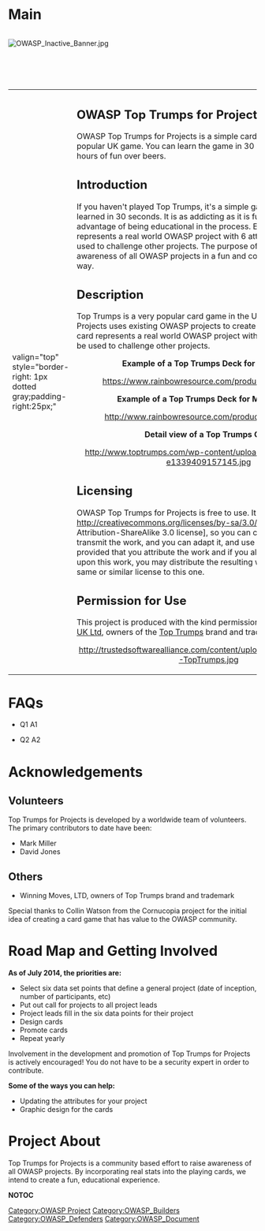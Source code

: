 # Main

<div style="width:100%;height:100px;border:0,margin:0;overflow: hidden;">

![OWASP_Inactive_Banner.jpg](OWASP_Inactive_Banner.jpg
"OWASP_Inactive_Banner.jpg")

</div>

<table>
<tbody>
<tr class="odd">
<td><p>valign="top" style="border-right: 1px dotted gray;padding-right:25px;"</p></td>
<td><h2 id="owasp_top_trumps_for_projects">OWASP Top Trumps for Projects</h2>
<p>OWASP Top Trumps for Projects is a simple card game based upon the popular UK game. You can learn the game in 30 seconds, but still have hours of fun over beers.</p>
<h2 id="introduction">Introduction</h2>
<p>If you haven't played Top Trumps, it's a simple game that can be learned in 30 seconds. It is as addicting as it is fun, with the added advantage of being educational in the process. Each card in the deck represents a real world OWASP project with 6 attributes that can be used to challenge other projects. The purpose of this project is to raise awareness of all OWASP projects in a fun and community oriented way.</p>
<h2 id="description">Description</h2>
<p>Top Trumps is a very popular card game in the UK. Top Trumps for Projects uses existing OWASP projects to create a card deck. Each card represents a real world OWASP project with 6 attributes that can be used to challenge other projects.</p>
<center>
<p><b>Example of a Top Trumps Deck for Star Wars</b></p>
</center>
<center>
<p><a href="https://www.rainbowresource.com/products/047140.jpg"><a href="https://www.rainbowresource.com/products/047140.jpg">https://www.rainbowresource.com/products/047140.jpg</a></a></p>
</center>
<center>
<p><b>Example of a Top Trumps Deck for Military Jets</b></p>
</center>
<center>
<p><a href="http://www.rainbowresource.com/products/047142.jpg"><a href="http://www.rainbowresource.com/products/047142.jpg">http://www.rainbowresource.com/products/047142.jpg</a></a></p>
</center>
<center>
<p><b>Detail view of a Top Trumps Card</b></p>
</center>
<center>
<p><a href="http://www.toptrumps.com/wp-content/uploads/england-france-e1339409157145.jpg"><a href="http://www.toptrumps.com/wp-content/uploads/england-france-e1339409157145.jpg">http://www.toptrumps.com/wp-content/uploads/england-france-e1339409157145.jpg</a></a></p>
</center>
<h2 id="licensing">Licensing</h2>
<p>OWASP Top Trumps for Projects is free to use. It is licensed under the <a href="http://creativecommons.org/licenses/by-sa/3.0/">http://creativecommons.org/licenses/by-sa/3.0/</a> Creative Commons Attribution-ShareAlike 3.0 license], so you can copy, distribute and transmit the work, and you can adapt it, and use it commercially, but all provided that you attribute the work and if you alter, transform, or build upon this work, you may distribute the resulting work only under the same or similar license to this one.</p>
<h2 id="permission_for_use">Permission for Use</h2>
<p>This project is produced with the kind permission of <a href="http://shop.winningmoves.co.uk/">Winning Moves UK Ltd</a>, owners of the <a href="http://www.toptrumps.com">Top Trumps</a> brand and trademark.</p>
<center>
<p><a href="http://trustedsoftwarealliance.com/content/uploads/2014/08/OWASP-TopTrumps.jpg"><a href="http://trustedsoftwarealliance.com/content/uploads/2014/08/OWASP-TopTrumps.jpg">http://trustedsoftwarealliance.com/content/uploads/2014/08/OWASP-TopTrumps.jpg</a></a></p>
</center></td>
<td><p>valign="top" style="padding-left:25px;width:200px;border-right: 1px dotted gray;padding-right:25px;"</p></td>
<td><h2 id="what_is_top_trumps_for_projects">What is Top Trumps for Projects?</h2>
<p>OWASP Tops Trumps for Projects provides:</p>
<ul>
<li>The deliverable for this project is a downloadable version of "Top Trumps for Projects" playing cards. The deck will be updated once a year with the latest project attributes.</li>
</ul>
<h2 id="presentation">Presentation</h2>
<p>In process...</p>
<h2 id="project_leader">Project Leader</h2>
<p><a href="mailto:mark.miller@owasp.org">Mark Miller</a><br />
David Jones</p>
<h2 id="project_contributors">Project Contributors</h2>
<p><a href="https://www.owasp.org/index.php/User:Johanna_Curiel">Johanna Curiel</a><br />
</p>
<h2 id="related_projects">Related Projects</h2>
<p><a href="https://www.openhub.net/orgs/OWASP">OWASP Project Evaluation Project</a></p>
<h2 id="ohloh">Ohloh</h2></td>
<td><p>valign="top" style="padding-left:25px;width:200px;"</p></td>
<td><h2 id="quick_download">Quick Download</h2>
<h2 id="email_list">Email List</h2>
<p><a href="https://lists.owasp.org/mailman/listinfo/owasp_top_trumps_for_projects">Sign Up!</a></p>
<h2 id="news_and_events">News and Events</h2>
<h2 id="in_print">In Print</h2>
<h2 id="classifications">Classifications</h2>
<table>
<tbody>
<tr class="odd">
<td><p>align="center" valign="top" width="50%" rowspan="2"</p></td>
<td><figure>
<img src="New_projects.png" title="New_projects.png" alt="New_projects.png" width="100" /><figcaption>New_projects.png</figcaption>
</figure></td>
<td><p>align="center" valign="top" width="50%"</p></td>
<td><figure>
<img src="Owasp-builders-small.png" title="Owasp-builders-small.png" alt="Owasp-builders-small.png" /><figcaption>Owasp-builders-small.png</figcaption>
</figure></td>
</tr>
<tr class="even">
<td><p>align="center" valign="top" width="50%"</p></td>
<td><figure>
<img src="Owasp-defenders-small.png" title="Owasp-defenders-small.png" alt="Owasp-defenders-small.png" /><figcaption>Owasp-defenders-small.png</figcaption>
</figure></td>
<td></td>
<td></td>
</tr>
<tr class="odd">
<td><p>colspan="2" align="center"</p></td>
<td><figure>
<img src="Cc-button-y-sa-small.png" title="Cc-button-y-sa-small.png" alt="Cc-button-y-sa-small.png" /><figcaption>Cc-button-y-sa-small.png</figcaption>
</figure></td>
<td></td>
<td></td>
</tr>
<tr class="even">
<td><p>colspan="2" align="center"</p></td>
<td><figure>
<img src="Project_Type_Files_CODE.jpg" title="Project_Type_Files_CODE.jpg" alt="Project_Type_Files_CODE.jpg" /><figcaption>Project_Type_Files_CODE.jpg</figcaption>
</figure></td>
<td></td>
<td></td>
</tr>
</tbody>
</table></td>
</tr>
</tbody>
</table>

# FAQs

  - Q1
    A1

<!-- end list -->

  - Q2
    A2

# Acknowledgements

## Volunteers

Top Trumps for Projects is developed by a worldwide team of volunteers.
The primary contributors to date have been:

  - Mark Miller
  - David Jones

## Others

  - Winning Moves, LTD, owners of Top Trumps brand and trademark

Special thanks to Collin Watson from the Cornucopia project for the
initial idea of creating a card game that has value to the OWASP
community.

# Road Map and Getting Involved

<b>As of July 2014, the priorities are:</b>

  - Select six data set points that define a general project (date of
    inception, number of participants, etc)
  - Put out call for projects to all project leads
  - Project leads fill in the six data points for their project
  - Design cards
  - Promote cards
  - Repeat yearly

Involvement in the development and promotion of Top Trumps for Projects
is actively encouraged\! You do not have to be a security expert in
order to contribute.

<b>Some of the ways you can help:</b>

  - Updating the attributes for your project
  - Graphic design for the cards

# Project About

Top Trumps for Projects is a community based effort to raise awareness
of all OWASP projects. By incorporating real stats into the playing
cards, we intend to create a fun, educational experience.

__NOTOC__ <headertabs />

[Category:OWASP Project](Category:OWASP_Project "wikilink")
[Category:OWASP_Builders](Category:OWASP_Builders "wikilink")
[Category:OWASP_Defenders](Category:OWASP_Defenders "wikilink")
[Category:OWASP_Document](Category:OWASP_Document "wikilink")